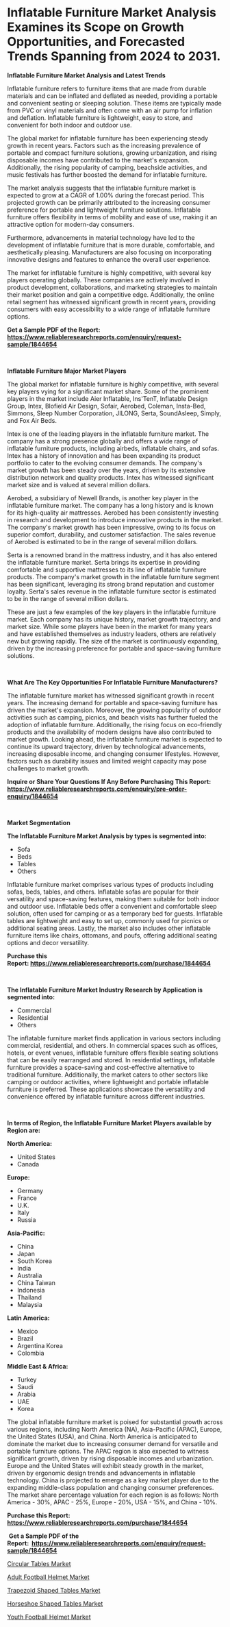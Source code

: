 <p><h1>Inflatable Furniture Market Analysis Examines its Scope on Growth Opportunities, and Forecasted Trends Spanning from 2024 to 2031.</h1></p><p><strong>Inflatable Furniture Market Analysis and Latest Trends</strong></p>
<p><p>Inflatable furniture refers to furniture items that are made from durable materials and can be inflated and deflated as needed, providing a portable and convenient seating or sleeping solution. These items are typically made from PVC or vinyl materials and often come with an air pump for inflation and deflation. Inflatable furniture is lightweight, easy to store, and convenient for both indoor and outdoor use.</p><p>The global market for inflatable furniture has been experiencing steady growth in recent years. Factors such as the increasing prevalence of portable and compact furniture solutions, growing urbanization, and rising disposable incomes have contributed to the market's expansion. Additionally, the rising popularity of camping, beachside activities, and music festivals has further boosted the demand for inflatable furniture.</p><p>The market analysis suggests that the inflatable furniture market is expected to grow at a CAGR of 1.00% during the forecast period. This projected growth can be primarily attributed to the increasing consumer preference for portable and lightweight furniture solutions. Inflatable furniture offers flexibility in terms of mobility and ease of use, making it an attractive option for modern-day consumers.</p><p>Furthermore, advancements in material technology have led to the development of inflatable furniture that is more durable, comfortable, and aesthetically pleasing. Manufacturers are also focusing on incorporating innovative designs and features to enhance the overall user experience.</p><p>The market for inflatable furniture is highly competitive, with several key players operating globally. These companies are actively involved in product development, collaborations, and marketing strategies to maintain their market position and gain a competitive edge. Additionally, the online retail segment has witnessed significant growth in recent years, providing consumers with easy accessibility to a wide range of inflatable furniture options.</p></p>
<p><strong>Get a Sample PDF of the Report:&nbsp; <a href="https://www.reliableresearchreports.com/enquiry/request-sample/1844654">https://www.reliableresearchreports.com/enquiry/request-sample/1844654</a></strong></p>
<p>&nbsp;</p>
<p><strong>Inflatable Furniture Major Market Players</strong></p>
<p><p>The global market for inflatable furniture is highly competitive, with several key players vying for a significant market share. Some of the prominent players in the market include Aier Inflatable, Ins'TenT, Inflatable Design Group, Intex, Blofield Air Design, Sofair, Aerobed, Coleman, Insta-Bed, Simmons, Sleep Number Corporation, JILONG, Serta, SoundAsleep, Simply, and Fox Air Beds.</p><p>Intex is one of the leading players in the inflatable furniture market. The company has a strong presence globally and offers a wide range of inflatable furniture products, including airbeds, inflatable chairs, and sofas. Intex has a history of innovation and has been expanding its product portfolio to cater to the evolving consumer demands. The company's market growth has been steady over the years, driven by its extensive distribution network and quality products. Intex has witnessed significant market size and is valued at several million dollars.</p><p>Aerobed, a subsidiary of Newell Brands, is another key player in the inflatable furniture market. The company has a long history and is known for its high-quality air mattresses. Aerobed has been consistently investing in research and development to introduce innovative products in the market. The company's market growth has been impressive, owing to its focus on superior comfort, durability, and customer satisfaction. The sales revenue of Aerobed is estimated to be in the range of several million dollars.</p><p>Serta is a renowned brand in the mattress industry, and it has also entered the inflatable furniture market. Serta brings its expertise in providing comfortable and supportive mattresses to its line of inflatable furniture products. The company's market growth in the inflatable furniture segment has been significant, leveraging its strong brand reputation and customer loyalty. Serta's sales revenue in the inflatable furniture sector is estimated to be in the range of several million dollars.</p><p>These are just a few examples of the key players in the inflatable furniture market. Each company has its unique history, market growth trajectory, and market size. While some players have been in the market for many years and have established themselves as industry leaders, others are relatively new but growing rapidly. The size of the market is continuously expanding, driven by the increasing preference for portable and space-saving furniture solutions.</p></p>
<p>&nbsp;</p>
<p><strong>What Are The Key Opportunities For Inflatable Furniture Manufacturers?</strong></p>
<p><p>The inflatable furniture market has witnessed significant growth in recent years. The increasing demand for portable and space-saving furniture has driven the market's expansion. Moreover, the growing popularity of outdoor activities such as camping, picnics, and beach visits has further fueled the adoption of inflatable furniture. Additionally, the rising focus on eco-friendly products and the availability of modern designs have also contributed to market growth. Looking ahead, the inflatable furniture market is expected to continue its upward trajectory, driven by technological advancements, increasing disposable income, and changing consumer lifestyles. However, factors such as durability issues and limited weight capacity may pose challenges to market growth.</p></p>
<p><strong>Inquire or Share Your Questions If Any Before Purchasing This Report: <a href="https://www.reliableresearchreports.com/enquiry/pre-order-enquiry/1844654">https://www.reliableresearchreports.com/enquiry/pre-order-enquiry/1844654</a></strong></p>
<p>&nbsp;</p>
<p><strong>Market Segmentation</strong></p>
<p><strong>The Inflatable Furniture Market Analysis by types is segmented into:</strong></p>
<p><ul><li>Sofa</li><li>Beds</li><li>Tables</li><li>Others</li></ul></p>
<p><p>Inflatable furniture market comprises various types of products including sofas, beds, tables, and others. Inflatable sofas are popular for their versatility and space-saving features, making them suitable for both indoor and outdoor use. Inflatable beds offer a convenient and comfortable sleep solution, often used for camping or as a temporary bed for guests. Inflatable tables are lightweight and easy to set up, commonly used for picnics or additional seating areas. Lastly, the market also includes other inflatable furniture items like chairs, ottomans, and poufs, offering additional seating options and decor versatility.</p></p>
<p><strong>Purchase this Report:&nbsp;<a href="https://www.reliableresearchreports.com/purchase/1844654">https://www.reliableresearchreports.com/purchase/1844654</a></strong></p>
<p>&nbsp;</p>
<p><strong>The Inflatable Furniture Market Industry Research by Application is segmented into:</strong></p>
<p><ul><li>Commercial</li><li>Residential</li><li>Others</li></ul></p>
<p><p>The inflatable furniture market finds application in various sectors including commercial, residential, and others. In commercial spaces such as offices, hotels, or event venues, inflatable furniture offers flexible seating solutions that can be easily rearranged and stored. In residential settings, inflatable furniture provides a space-saving and cost-effective alternative to traditional furniture. Additionally, the market caters to other sectors like camping or outdoor activities, where lightweight and portable inflatable furniture is preferred. These applications showcase the versatility and convenience offered by inflatable furniture across different industries.</p></p>
<p>&nbsp;</p>
<p><strong>In terms of Region, the Inflatable Furniture Market Players available by Region are:</strong></p>
<p>
    <p> <strong> North America: </strong>
        <ul>
            <li>United States</li>
            <li>Canada</li>
        </ul>
        </p> 
    <p> <strong> Europe: </strong>
        <ul>
            <li>Germany</li>
            <li>France</li>
            <li>U.K.</li>
            <li>Italy</li>
            <li>Russia</li>
        </ul>
        </p> 
    <p> <strong> Asia-Pacific: </strong>
        <ul>
            <li>China</li>
            <li>Japan</li>
            <li>South Korea</li>
            <li>India</li>
            <li>Australia</li>
            <li>China Taiwan</li>
            <li>Indonesia</li>
            <li>Thailand</li>
            <li>Malaysia</li>
        </ul>
        </p> 
    <p> <strong> Latin America: </strong>
        <ul>
            <li>Mexico</li>
            <li>Brazil</li>
            <li>Argentina Korea</li>
            <li>Colombia</li>
        </ul>
        </p> 
    <p> <strong> Middle East & Africa: </strong>
        <ul>
            <li>Turkey</li>
            <li>Saudi</li>
            <li>Arabia</li>
            <li>UAE</li>
            <li>Korea</li>
        </ul>
    </p>
    </p>
<p><p>The global inflatable furniture market is poised for substantial growth across various regions, including North America (NA), Asia-Pacific (APAC), Europe, the United States (USA), and China. North America is anticipated to dominate the market due to increasing consumer demand for versatile and portable furniture options. The APAC region is also expected to witness significant growth, driven by rising disposable incomes and urbanization. Europe and the United States will exhibit steady growth in the market, driven by ergonomic design trends and advancements in inflatable technology. China is projected to emerge as a key market player due to the expanding middle-class population and changing consumer preferences. The market share percentage valuation for each region is as follows: North America - 30%, APAC - 25%, Europe - 20%, USA - 15%, and China - 10%.</p></p>
<p><strong>Purchase this Report: <a href="https://www.reliableresearchreports.com/purchase/1844654">https://www.reliableresearchreports.com/purchase/1844654</a></strong></p>
<p>&nbsp;<strong>Get a Sample PDF of the Report:&nbsp;&nbsp;<a href="https://www.reliableresearchreports.com/enquiry/request-sample/1844654">https://www.reliableresearchreports.com/enquiry/request-sample/1844654</a></strong></p>
<p><strong></strong></p>
<p><p><a href="https://github.com/amonskiyk/Market-Research-Report-List-1/blob/main/circular-tables-market.md">Circular Tables Market</a></p><p><a href="https://github.com/Paul14Anderson63/Market-Research-Report-List-1/blob/main/adult-football-helmet-market.md">Adult Football Helmet Market</a></p><p><a href="https://github.com/gaydyna/Market-Research-Report-List-1/blob/main/trapezoid-shaped-tables-market.md">Trapezoid Shaped Tables Market</a></p><p><a href="https://github.com/tamvrosiya/Market-Research-Report-List-1/blob/main/horseshoe-shaped-tables-market.md">Horseshoe Shaped Tables Market</a></p><p><a href="https://github.com/dringals/Market-Research-Report-List-1/blob/main/youth-football-helmet-market.md">Youth Football Helmet Market</a></p></p>